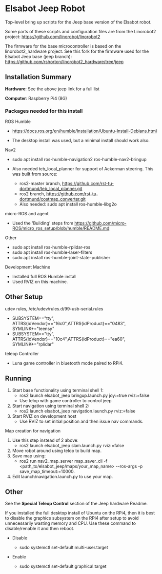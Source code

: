 # Elsabot Jeep Robot

Top-level bring up scripts for the Jeep base version of the Elsabot robot.  

Some parts of these scripts and configuration files are from the Linorobot2 project:  https://github.com/linorobot/linorobot2

The firmware for the base microcontroller is based on the linorobot2_hardware project.  See this fork for the firmware used for the Elsabot Jeep base (jeep branch): https://github.com/rshorton/linorobot2_hardware/tree/jeep


## Installation Summary

**Hardware**: See the above jeep link for a full list

**Computer**: Raspberry Pi4 (8G)

### Packages needed for this install

ROS Humble
* https://docs.ros.org/en/humble/Installation/Ubuntu-Install-Debians.html
    
* The desktop install was used, but a minimal install should work also.

Nav2
* sudo apt install ros-humble-navigation2 ros-humble-nav2-bringup 
* Also needed teb_local_planner for support of Ackerman steering.  This was built from source:

  * ros2-master branch, https://github.com/rst-tu-dortmund/teb_local_planner.git 
  * ros2 branch, https://github.com/rst-tu-dortmund/costmap_converter.git
  * Also needed: sudo apt install ros-humble-libg2o

micro-ROS and agent
* Used the 'Building' steps from https://github.com/micro-ROS/micro_ros_setup/blob/humble/README.md

Other
* sudo apt install ros-humble-rplidar-ros
* sudo apt install ros-humble-laser-filters
* sudo apt install ros-humble-joint-state-publisher

Development Machine
* Installed full ROS Humble install
* Used RVIZ on this machine.

## Other Setup

udev rules, /etc/udev/rules.d/99-usb-serial.rules 

* SUBSYSTEM=="tty", ATTRS{idVendor}=="16c0",ATTRS{idProduct}=="0483", SYMLINK+="teensy"
* SUBSYSTEM=="tty", ATTRS{idVendor}=="10c4",ATTRS{idProduct}=="ea60", SYMLINK+="rplidar"

teleop Controller
* Luna game controller in bluetooth mode paired to RPi4.

## Running

1. Start base functionality using terminal shell 1:
    + ros2 launch elsabot_jeep bringup.launch.py joy:=true rviz:=false
    + Use telop with game controller to control jeep
2. Start navigation using terminal shell 2:
    + ros2 launch elsabot_jeep navigation.launch.py rviz:=false
3. Start RVIZ on development host  
    + Use RVIZ to set initial position and then issue nav commands.
  
Map creation for navigation
  1. Use this step instead of 2 above:
     + ros2 launch elsabot_jeep slam.launch.py rviz:=false
  2. Move robot around using telop to build map.
  3. Save map using:
     + ros2 run nav2_map_server map_saver_cli -f <path_to/elsabot_jeep/maps/your_map_name> --ros-args -p save_map_timeout:=10000.
  4. Edit launch/navigation.launch.py to use your map.

  ## Other

  See the **Special Teleop Control** section of the Jeep hardware Readme.

  If you installed the full desktop install of Ubuntu on the RPi4, then it is best to disable the graphics subsystem on the RPi4 after setup to avoid unnecessarily wasting memory and CPU.  Use these command to disable/renable it and then reboot.

  * Disable
    + sudo systemctl set-default multi-user.target

  * Enable
    + sudo systemctl set-default graphical.target
